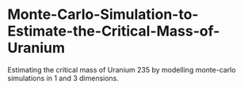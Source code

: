 # Monte-Carlo-Simulation-to-Estimate-the-Critical-Mass-of-Uranium
Estimating the critical mass of Uranium 235 by modelling monte-carlo simulations in 1 and 3 dimensions.

